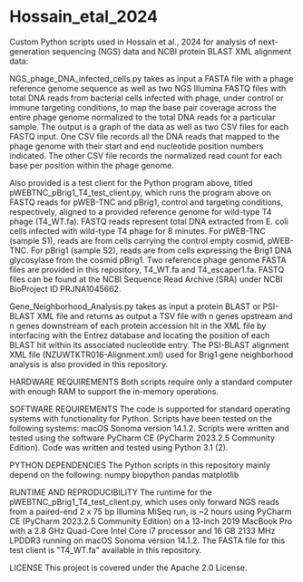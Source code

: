 # Hossain_etal_2024
Custom Python scripts used in Hossain et al., 2024 for analysis of next-generation sequencing (NGS) data and NCBI protein BLAST XML alignment data:

NGS_phage_DNA_infected_cells.py takes as input a FASTA file with a phage reference genome sequence as well as two NGS Illumina FASTQ files with total DNA reads from bacterial cells infected with phage, under control or immune targeting conditions, to map the base pair coverage across the entire phage genome normalized to the total DNA reads for a particular sample. The output is a graph of the data as well as two CSV files for each FASTQ input. One CSV file records all the DNA reads that mapped to the phage genome with their start and end nucleotide position numbers indicated. The other CSV file records the normalized read count for each base per position within the phage genome.

Also provided is a test client for the Python program above, titled pWEBTNC_pBrig1_T4_test_client.py, which runs the program above on FASTQ reads for pWEB-TNC and pBrig1, control and targeting conditions, respectively, aligned to a provided reference genome for wild-type T4 phage (T4_WT.fa). FASTQ reads represent total DNA extracted from E. coli cells infected with wild-type T4 phage for 8 minutes. For pWEB-TNC (sample S1), reads are from cells carrying the control empty cosmid, pWEB-TNC. For pBrig1 (sample S2), reads are from cells expressing the Brig1 DNA glycosylase from the cosmid pBrig1. Two reference phage genome FASTA files are provided in this repository, T4_WT.fa and T4_escaper1.fa. FASTQ files can be found at the NCBI Sequence Read Archive (SRA) under NCBI BioProject ID PRJNA1045662.

Gene_Neighborhood_Analysis.py takes as input a protein BLAST or PSI-BLAST XML file and returns as output a TSV file with n genes upstream and n genes downstream of each protein accession hit in the XML file by interfacing with the Entrez database and locating the position of each BLAST hit within its associated nucleotide entry. The PSI-BLAST alignment XML file (NZUWTKTR016-Alignment.xml) used for Brig1 gene neighborhood analysis is also provided in this repository.

HARDWARE REQUIREMENTS
Both scripts require only a standard computer with enough RAM to support the in-memory operations.

SOFTWARE REQUIREMENTS
The code is supported for standard operating systems with functionality for Python. Scripts have been tested on the following systems: macOS Sonoma version 14.1.2. Scripts were written and tested using the software PyCharm CE (PyCharm 2023.2.5 Community Edition). Code was written and tested using Python 3.1 (2).

PYTHON DEPENDENCIES
The Python scripts in this repository mainly depend on the following:
numpy
biopython
pandas
matplotlib

RUNTIME AND REPRODUCIBILITY
The runtime for the pWEBTNC_pBrig1_T4_test_client.py, which uses only forward NGS reads from a paired-end 2 x 75 bp Illumina MiSeq run, is ~2 hours using PyCharm CE (PyCharm 2023.2.5 Community Edition) on a 13-inch 2019 MacBook Pro with a 2.8 GHz Quad-Core Intel Core i7 processor and 16 GB 2133 MHz LPDDR3 running on macOS Sonoma version 14.1.2. The FASTA file for this test client is "T4_WT.fa" available in this repository. 

LICENSE
This project is covered under the Apache 2.0 License.








